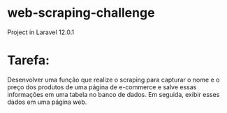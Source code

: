 # web-scraping-challenge
Project in Laravel 12.0.1

# Tarefa:
Desenvolver uma função que realize o scraping para capturar o nome e o preço dos produtos de uma página de e-commerce e salve essas informações em uma tabela no banco de dados. Em seguida, exibir esses dados em uma página web.
